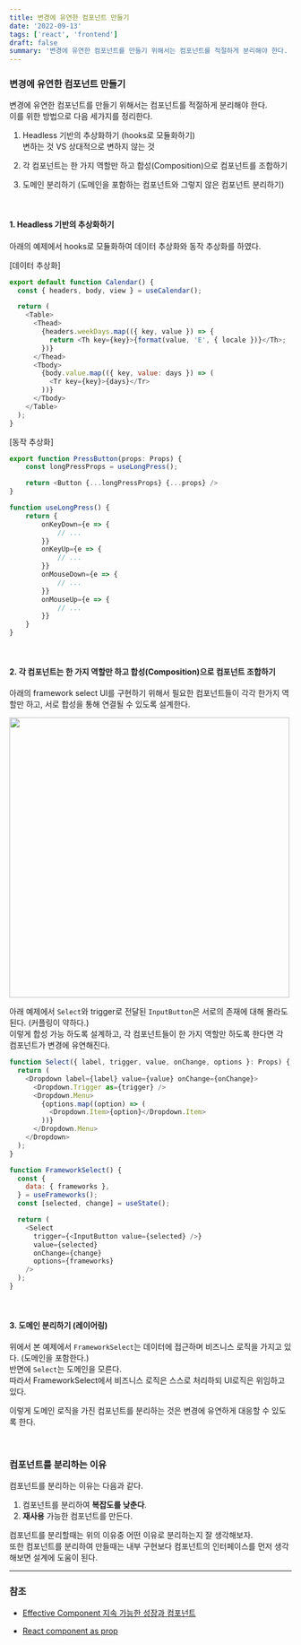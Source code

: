 ```yaml
---
title: 변경에 유연한 컴포넌트 만들기
date: '2022-09-13'
tags: ['react', 'frontend']
draft: false
summary: '변경에 유연한 컴포넌트를 만들기 위해서는 컴포넌트를 적절하게 분리해야 한다. 이를 위한 방법으로 다음 세가지를 정리한다.'
---
```


### 변경에 유연한 컴포넌트 만들기

변경에 유연한 컴포넌트를 만들기 위해서는 컴포넌트를 적절하게 분리해야 한다. <br />
이를 위한 방법으로 다음 세가지를 정리한다.

1. Headless 기반의 추상화하기 (hooks로 모듈화하기) <br />
   변하는 것 VS 상대적으로 변하지 않는 것

2. 각 컴포넌트는 한 가지 역할만 하고 합성(Composition)으로 컴포넌트를 조합하기

3. 도메인 분리하기 (도메인을 포함하는 컴포넌트와 그렇지 않은 컴포넌트 분리하기)

<br />

#### 1. Headless 기반의 추상화하기

아래의 예제에서 hooks로 모듈화하여 데이터 추상화와 동작 추상화를 하였다.

[데이터 추상화]

```js
export default function Calendar() {
  const { headers, body, view } = useCalendar();

  return (
    <Table>
      <Thead>
        {headers.weekDays.map(({ key, value }) => {
          return <Th key={key}>{format(value, 'E', { locale })}</Th>;
        })}
      </Thead>
      <Tbody>
        {body.value.map(({ key, value: days }) => (
          <Tr key={key}>{days}</Tr>
        ))}
      </Tbody>
    </Table>
  );
}
```

[동작 추상화]

```js
export function PressButton(props: Props) {
    const longPressProps = useLongPress();

    return <Button {...longPressProps} {...props} />
}

function useLongPress() {
    return {
        onKeyDown={e => {
            // ...
        }}
        onKeyUp={e => {
            // ...
        }}
        onMouseDown={e => {
            // ...
        }}
        onMouseUp={e => {
            // ...
        }}
    }
}
```

<br />

#### 2. 각 컴포넌트는 한 가지 역할만 하고 합성(Composition)으로 컴포넌트 조합하기

아래의 framework select UI를 구현하기 위해서 필요한 컴포넌트들이 각각 한가지 역할만 하고, 서로 합성을 통해 연결될 수 있도록 설계한다.

<img src="/static/images/component-divide.png" width="500" />

아래 예제에서 `Select`와 trigger로 전달된 `InputButton`은 서로의 존재에 대해 몰라도 된다. (커플링이 약하다.) <br />
이렇게 합성 가능 하도록 설계하고, 각 컴포넌트들이 한 가지 역할만 하도록 한다면 각 컴포넌트가 변경에 유연해진다.

```js
function Select({ label, trigger, value, onChange, options }: Props) {
  return (
    <Dropdown label={label} value={value} onChange={onChange}>
      <Dropdown.Trigger as={trigger} />
      <Dropdown.Menu>
        {options.map((option) => (
          <Dropdown.Item>{option}</Dropdown.Item>
        ))}
      </Dropdown.Menu>
    </Dropdown>
  );
}

function FrameworkSelect() {
  const {
    data: { frameworks },
  } = useFrameworks();
  const [selected, change] = useState();

  return (
    <Select
      trigger={<InputButton value={selected} />}
      value={selected}
      onChange={change}
      options={frameworks}
    />
  );
}
```

<br />

#### 3. 도메인 분리하기 (레이어링)

위에서 본 예제에서 `FrameworkSelect`는 데이터에 접근하며 비즈니스 로직을 가지고 있다. (도메인을 포함한다.) <br />
반면에 `Select`는 도메인을 모른다. <br />
따라서 FrameworkSelect에서 비즈니스 로직은 스스로 처리하되 UI로직은 위임하고 있다.

이렇게 도메인 로직을 가진 컴포넌트를 분리하는 것은 변경에 유연하게 대응할 수 있도록 한다.

<br />

### 컴포넌트를 분리하는 이유

컴포넌트를 분리하는 이유는 다음과 같다.

1. 컴포넌트를 분리하여 **복잡도를 낮춘다**.
2. **재사용** 가능한 컴포넌트를 만든다.

컴포넌트를 분리할때는 위의 이유중 어떤 이유로 분리하는지 잘 생각해보자. <br />
또한 컴포넌트를 분리하여 만들때는 내부 구현보다 컴포넌트의 인터페이스를 먼저 생각해보면 설계에 도움이 된다.

---

### 참조

- [Effective Component 지속 가능한 성장과 컴포넌트](https://www.youtube.com/watch?v=fR8tsJ2r7Eg)

- [React component as prop](https://www.developerway.com/posts/react-component-as-prop-the-right-way)
